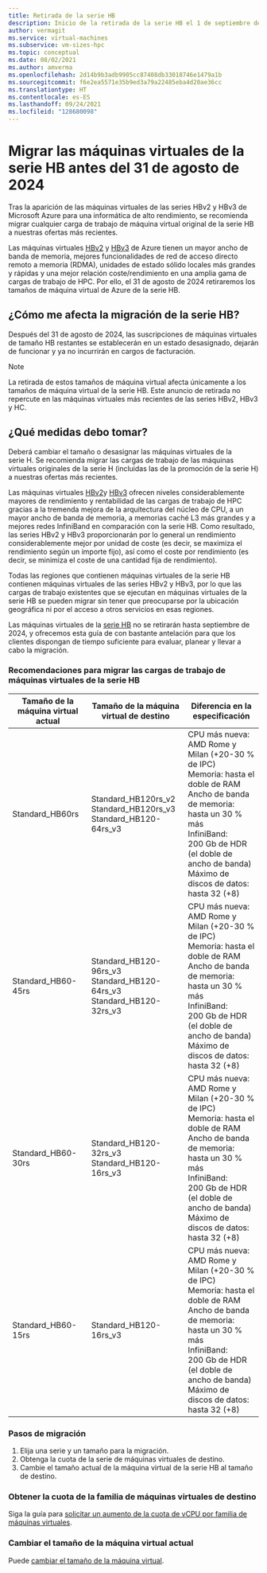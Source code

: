 ```yaml
---
title: Retirada de la serie HB
description: Inicio de la retirada de la serie HB el 1 de septiembre de 2021
author: vermagit
ms.service: virtual-machines
ms.subservice: vm-sizes-hpc
ms.topic: conceptual
ms.date: 08/02/2021
ms.author: amverma
ms.openlocfilehash: 2d14b9b3adb9905cc87408db33018746e1479a1b
ms.sourcegitcommit: f6e2ea5571e35b9ed3a79a22485eba4d20ae36cc
ms.translationtype: HT
ms.contentlocale: es-ES
ms.lasthandoff: 09/24/2021
ms.locfileid: "128680098"
---
```

# <a name="migrate-your-hb-series-virtual-machines-by-august-31-2024"></a>Migrar las máquinas virtuales de la serie HB antes del 31 de agosto de 2024
Tras la aparición de las máquinas virtuales de las series HBv2 y HBv3 de Microsoft Azure para una informática de alto rendimiento, se recomienda migrar cualquier carga de trabajo de máquina virtual original de la serie HB a nuestras ofertas más recientes.  

Las máquinas virtuales [HBv2](hbv2-series.md) y [HBv3](hbv3-series.md) de Azure tienen un mayor ancho de banda de memoria, mejores funcionalidades de red de acceso directo remoto a memoria (RDMA), unidades de estado sólido locales más grandes y rápidas y una mejor relación coste/rendimiento en una amplia gama de cargas de trabajo de HPC. Por ello, el 31 de agosto de 2024 retiraremos los tamaños de máquina virtual de Azure de la serie HB.

## <a name="how-does-the-hb-series-migration-affect-me"></a>¿Cómo me afecta la migración de la serie HB?  

Después del 31 de agosto de 2024, las suscripciones de máquinas virtuales de tamaño HB restantes se establecerán en un estado desasignado, dejarán de funcionar y ya no incurrirán en cargos de facturación.  
> [!NOTE]
> La retirada de estos tamaños de máquina virtual afecta únicamente a los tamaños de máquina virtual de la serie HB. Este anuncio de retirada no repercute en las máquinas virtuales más recientes de las series HBv2, HBv3 y HC. 

## <a name="what-actions-should-i-take"></a>¿Qué medidas debo tomar?  

Deberá cambiar el tamaño o desasignar las máquinas virtuales de la serie H. Se recomienda migrar las cargas de trabajo de las máquinas virtuales originales de la serie H (incluidas las de la promoción de la serie H) a nuestras ofertas más recientes.

Las máquinas virtuales [HBv2](hbv2-series.md)y [HBv3](hbv3-series.md) ofrecen niveles considerablemente mayores de rendimiento y rentabilidad de las cargas de trabajo de HPC gracias a la tremenda mejora de la arquitectura del núcleo de CPU, a un mayor ancho de banda de memoria, a memorias caché L3 más grandes y a mejores redes InfiniBand en comparación con la serie HB. Como resultado, las series HBv2 y HBv3 proporcionarán por lo general un rendimiento considerablemente mejor por unidad de coste (es decir, se maximiza el rendimiento según un importe fijo), así como el coste por rendimiento (es decir, se minimiza el coste de una cantidad fija de rendimiento).

Todas las regiones que contienen máquinas virtuales de la serie HB contienen máquinas virtuales de las series HBv2 y HBv3, por lo que las cargas de trabajo existentes que se ejecutan en máquinas virtuales de la serie HB se pueden migrar sin tener que preocuparse por la ubicación geográfica ni por el acceso a otros servicios en esas regiones. 

Las máquinas virtuales de la [serie HB](hb-series.md) no se retirarán hasta septiembre de 2024, y ofrecemos esta guía de con bastante antelación para que los clientes dispongan de tiempo suficiente para evaluar, planear y llevar a cabo la migración. 

### <a name="recommendations-for-workload-migration-from-hb-series-virtual-machines"></a>Recomendaciones para migrar las cargas de trabajo de máquinas virtuales de la serie HB 

| Tamaño de la máquina virtual actual | Tamaño de la máquina virtual de destino | Diferencia en la especificación  |
|---|---|---|
|Standard_HB60rs |Standard_HB120rs_v2 <br> Standard_HB120rs_v3 <br> Standard_HB120-64rs_v3 |CPU más nueva: AMD Rome y MiIan (+20-30 % de IPC) <br> Memoria: hasta el doble de RAM  <br> Ancho de banda de memoria: hasta un 30 % más <br> InfiniBand: 200 Gb de HDR (el doble de ancho de banda) <br> Máximo de discos de datos: hasta 32 (+8) |
|Standard_HB60-45rs |Standard_HB120-96rs_v3 <br> Standard_HB120-64rs_v3 <br> Standard_HB120-32rs_v3 |CPU más nueva: AMD Rome y MiIan (+20-30 % de IPC) <br> Memoria: hasta el doble de RAM  <br>  Ancho de banda de memoria: hasta un 30 % más <br> InfiniBand: 200 Gb de HDR (el doble de ancho de banda) <br> Máximo de discos de datos: hasta 32 (+8) |
|Standard_HB60-30rs |Standard_HB120-32rs_v3 <br> Standard_HB120-16rs_v3 |CPU más nueva: AMD Rome y MiIan (+20-30 % de IPC) <br> Memoria: hasta el doble de RAM <br> Ancho de banda de memoria: hasta un 30 % más <br> InfiniBand: 200 Gb de HDR (el doble de ancho de banda) <br> Máximo de discos de datos: hasta 32 (+8) |
|Standard_HB60-15rs |Standard_HB120-16rs_v3 |CPU más nueva: AMD Rome y MiIan (+20-30 % de IPC) <br> Memoria: hasta el doble de RAM <br> Ancho de banda de memoria: hasta un 30 % más <br> InfiniBand: 200 Gb de HDR (el doble de ancho de banda) <br> Máximo de discos de datos: hasta 32 (+8) |


### <a name="migration-steps"></a>Pasos de migración 
1. Elija una serie y un tamaño para la migración. 
2. Obtenga la cuota de la serie de máquinas virtuales de destino. 
3. Cambie el tamaño actual de la máquina virtual de la serie HB al tamaño de destino. 


### <a name="get-quota-for-the-target-vm-family"></a>Obtener la cuota de la familia de máquinas virtuales de destino 

Siga la guía para [solicitar un aumento de la cuota de vCPU por familia de máquinas virtuales](../azure-portal/supportability/per-vm-quota-requests.md).


### <a name="resize-the-current-virtual-machine"></a>Cambiar el tamaño de la máquina virtual actual
Puede [cambiar el tamaño de la máquina virtual](resize-vm.md).
